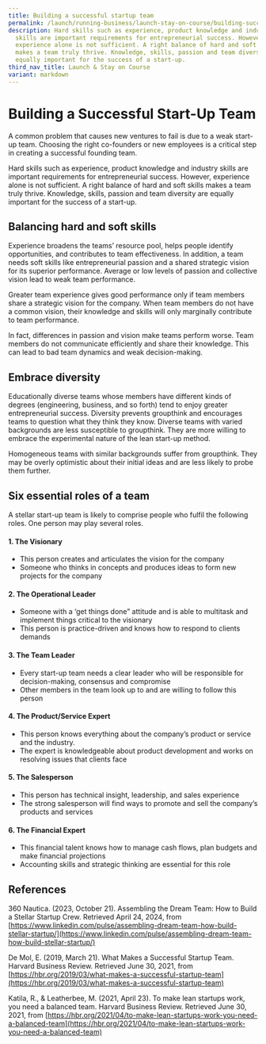 ```yaml
---
title: Building a successful startup team
permalink: /launch/running-business/launch-stay-on-course/building-successful-startup-team/
description: Hard skills such as experience, product knowledge and industry
  skills are important requirements for entrepreneurial success. However,
  experience alone is not sufficient. A right balance of hard and soft skills
  makes a team truly thrive. Knowledge, skills, passion and team diversity are
  equally important for the success of a start-up.
third_nav_title: Launch & Stay on Course
variant: markdown
---
```

# Building a Successful Start-Up Team

A common problem that causes new ventures to fail is due to a weak start-up team. Choosing the right co-founders or new employees is a critical step in creating a successful founding team. 

Hard skills such as experience, product knowledge and industry skills are important requirements for entrepreneurial success. However, experience alone is not sufficient. A right balance of hard and soft skills makes a team truly thrive. Knowledge, skills, passion and team diversity are equally important for the success of a start-up. 

## Balancing hard and soft skills

Experience broadens the teams’ resource pool, helps people identify opportunities, and contributes to team effectiveness. In addition, a team needs soft skills like entrepreneurial passion and a shared strategic vision for its superior performance. Average or low levels of passion and collective vision lead to weak team performance. 

Greater team experience gives good performance only if team members share a strategic vision for the company. When team members do not have a common vision, their knowledge and skills will only marginally contribute to team performance. 

In fact, differences in passion and vision make teams perform worse. Team members do not communicate efficiently and share their knowledge. This can lead to bad team dynamics and weak decision-making.

## Embrace diversity

Educationally diverse teams whose members have different kinds of degrees (engineering, business, and so forth) tend to enjoy greater entrepreneurial success. Diversity prevents groupthink and encourages teams to question what they think they know. Diverse teams with varied backgrounds are less susceptible to groupthink. They are more willing to embrace the experimental nature of the lean start-up method. 

Homogeneous teams with similar backgrounds suffer from groupthink. They may be overly optimistic about their initial ideas and are less likely to probe them further. 

## Six essential roles of a team

A stellar start-up team is likely to comprise people who fulfil the following roles. One person may play several roles. 

#### 1.	The Visionary
   * This person creates and articulates the vision for the company
   * Someone who thinks in concepts and produces ideas to form new projects for the company

#### 2.	The Operational Leader
   * Someone with a ‘get things done” attitude and is able to multitask and implement things critical to the visionary
   * This person is practice-driven and knows how to respond to clients demands 

#### 3. The Team Leader
   * Every start-up team needs a clear leader who will be responsible for decision-making, consensus and compromise
   * Other members in the team look up to and are willing to follow this person 

#### 4.	The Product/Service Expert
   * This person knows everything about the company’s product or service and the industry.
   * The expert is knowledgeable about product development and works on resolving issues that clients face

#### 5.	The Salesperson
   * This person has technical insight, leadership, and sales experience
   * The strong salesperson will find ways to promote and sell the company’s products and services

#### 6.	The Financial Expert
   * This financial talent knows how to manage cash flows, plan budgets and make financial projections
   * Accounting skills and strategic thinking are essential for this role 


## References

360 Nautica. (2023, October 21). Assembling the Dream Team: How to Build a Stellar Startup Crew. Retrieved April 24, 2024, from [https://www.linkedin.com/pulse/assembling-dream-team-how-build-stellar-startup/](https://www.linkedin.com/pulse/assembling-dream-team-how-build-stellar-startup/)

De Mol, E. (2019, March 21). What Makes a Successful Startup Team. Harvard Business Review. Retrieved June 30, 2021, from [https://hbr.org/2019/03/what-makes-a-successful-startup-team](https://hbr.org/2019/03/what-makes-a-successful-startup-team)

Katila, R., & Leatherbee, M. (2021, April 23). To make lean startups work, you need a balanced team. Harvard Business Review. Retrieved June 30, 2021, from [https://hbr.org/2021/04/to-make-lean-startups-work-you-need-a-balanced-team](https://hbr.org/2021/04/to-make-lean-startups-work-you-need-a-balanced-team)